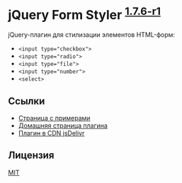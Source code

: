# jQuery Form Styler <sup>[1.7.6-r1](https://github.com/Dimox/jQueryFormStyler/blob/master/CHANGELOG.md)</sup>

jQuery-плагин для стилизации элементов HTML-форм:

- `<input type="checkbox">`
- `<input type="radio">`
- `<input type="file">`
- `<input type="number">`
- `<select>`

## Ссылки

- [Страница с примерами](http://dimox.github.io/jQueryFormStyler/demo/)
- [Домашняя страница плагина](http://dimox.name/jquery-form-styler/)
- [Плагин в CDN jsDelivr](http://www.jsdelivr.com/#!jquery.formstyler)

## Лицензия

[MIT](https://github.com/Dimox/jQueryFormStyler/blob/master/MIT-LICENSE.md)

